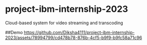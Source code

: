 # project-ibm-internship-2023
Cloud-based system for video streaming and transcoding

##Demo
https://github.com/Diksha4111/project-ibm-internship-2023/assets/78994799/cd478b78-876b-4cf5-b9f9-b9fc58a71c96



